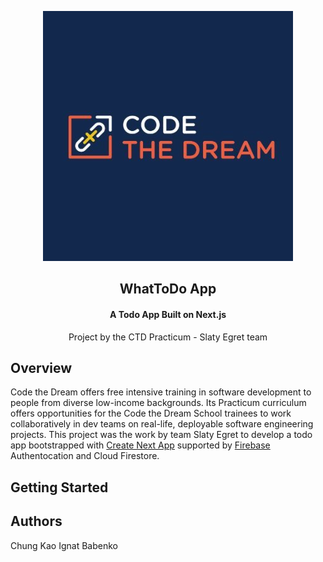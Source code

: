 <p align="center"><img src="./public/images/ctd-logo.jpeg" /></p>
<h2 align="center">WhatToDo App</h2>
<h4 align="center">A Todo App Built on Next.js</h4>
<p align="center">Project by the CTD Practicum - Slaty Egret team</p>

## Overview

Code the Dream offers free intensive training in software development to people from diverse low-income backgrounds. Its Practicum curriculum offers opportunities for the Code the Dream School trainees to work collaboratively in dev teams on real-life, deployable software engineering projects. This project was the work by team Slaty Egret to develop a todo app bootstrapped with [Create Next App](https://create-next-app.js.org/) supported by [Firebase](https://firebase.google.com/) Authentocation and Cloud Firestore.

## Getting Started

## Authors

Chung Kao
Ignat Babenko
